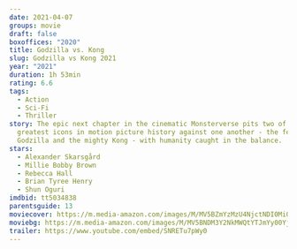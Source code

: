 ```yaml
---
date: 2021-04-07
groups: movie
draft: false
boxoffices: "2020"
title: Godzilla vs. Kong
slug: Godzilla vs Kong 2021
year: "2021"
duration: 1h 53min
rating: 6.6
tags:
  - Action
  - Sci-Fi
  - Thriller
story: The epic next chapter in the cinematic Monsterverse pits two of the
  greatest icons in motion picture history against one another - the fearsome
  Godzilla and the mighty Kong - with humanity caught in the balance.
stars:
  - Alexander Skarsgård
  - Millie Bobby Brown
  - Rebecca Hall
  - Brian Tyree Henry
  - Shun Oguri
imdbid: tt5034838
parentsguide: 13
moviecover: https://m.media-amazon.com/images/M/MV5BZmYzMzU4NjctNDI0Mi00MGExLWI3ZDQtYzQzYThmYzc2ZmNjXkEyXkFqcGdeQXVyMTEyMjM2NDc2._V1_FMjpg_UX1012_.jpg
moviebg: https://m.media-amazon.com/images/M/MV5BNDM3Y2NkMWQtYTJmYy00YjgwLThlYWMtZDA0NWRlOTNhY2NlXkEyXkFqcGdeQXVyMTkxNjUyNQ@@._V1_FMjpg_UX1280_.jpg
trailer: https://www.youtube.com/embed/SNRETu7pWy0
---
```

